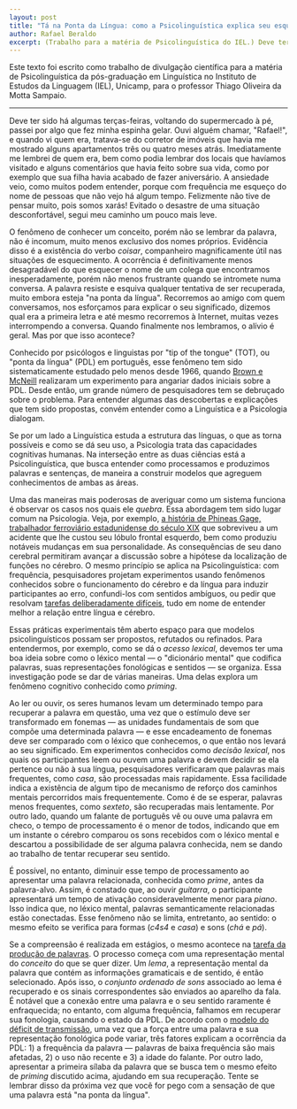 ```yaml
---
layout: post
title: "Tá na Ponta da Língua: como a Psicolinguística explica seu esquecimento"
author: Rafael Beraldo
excerpt: (Trabalho para a matéria de Psicolinguística do IEL.) Deve ter sido há algumas terças-feiras, voltando do supermercado à pé, passei por algo que fez minha espinha gelar. Ouvi alguém chamar, "Rafael!", e quando vi quem era…
---
```


Este texto foi escrito como trabalho de divulgação científica para a matéria de
Psicolinguística da pós-graduação em Linguística no Instituto de Estudos da
Linguagem (IEL), Unicamp, para o professor Thiago Oliveira da Motta Sampaio.

---

Deve ter sido há algumas terças-feiras, voltando do supermercado à pé, passei
por algo que fez minha espinha gelar. Ouvi alguém chamar, "Rafael!", e quando
vi quem era, tratava-se do corretor de imóveis que havia me mostrado alguns
apartamentos três ou quatro meses atrás. Imediatamente me lembrei de quem era,
bem como podia lembrar dos locais que havíamos visitado e alguns comentários
que havia feito sobre sua vida, como por exemplo que sua filha havia acabado de
fazer aniversário. A ansiedade veio, como muitos podem entender, porque com
frequência me esqueço do nome de pessoas que não vejo há algum tempo.
Felizmente não tive de pensar muito, pois somos xarás! Evitado o desastre de
uma situação desconfortável, segui meu caminho um pouco mais leve.

O fenômeno de conhecer um conceito, porém não se lembrar da palavra, não é
incomum, muito menos exclusivo dos nomes próprios. Evidência disso é a
existência do verbo _coisar_, companheiro magnificamente útil nas situações de
esquecimento. A ocorrência é definitivamente menos desagradável do que esquecer
o nome de um colega que encontramos inesperadamente, porém não menos frustrante
quando se intromete numa conversa. A palavra resiste e esquiva qualquer
tentativa de ser recuperada, muito embora esteja "na ponta da língua".
Recorremos ao amigo com quem conversamos, nos esforçamos para explicar o seu
significado, dizemos qual era a primeira letra e até mesmo recorremos à
Internet, muitas vezes interrompendo a conversa. Quando finalmente nos
lembramos, o alívio é geral. Mas por que isso acontece?

Conhecido por psicólogos e linguistas por "tip of the tongue" (TOT), ou "ponta
da língua" (PDL) em português, esse fenômeno tem sido sistematicamente estudado
pelo menos desde 1966, quando [Brown e McNeill][brown1966] realizaram um
experimento para angariar dados iniciais sobre a PDL. Desde então, um grande
número de pesquisadores tem se debruçado sobre o problema. Para entender
algumas das descobertas e explicações que tem sido propostas, convém entender
como a Linguística e a Psicologia dialogam.

Se por um lado a Linguística estuda a estrutura das línguas, o que as torna
possíveis e como se dá seu uso, a Psicologia trata das capacidades cognitivas
humanas. Na interseção entre as duas ciências está a Psicolinguística, que
busca entender como processamos e produzimos palavras e sentenças, de maneira a
construir modelos que agreguem conhecimentos de ambas as áreas.

Uma das maneiras mais poderosas de averiguar como um sistema funciona é
observar os casos nos quais ele _quebra_. Essa abordagem tem sido lugar comum
na Psicologia. Veja, por exemplo, [a história de Phineas Gage, trabalhador
ferroviário estadunidense do século XIX][gage] que sobreviveu a um acidente que
lhe custou seu lóbulo frontal esquerdo, bem como produziu notáveis mudanças em
sua personalidade. As consequências de seu dano cerebral permitiram avançar a
discussão sobre a hipótese da localização de funções no cérebro. O mesmo
princípio se aplica na Psicolinguística: com frequência, pesquisadores projetam
experimentos usando fenômenos conhecidos sobre o funcionamento do cérebro e da
língua para induzir participantes ao erro, confundi-los com sentidos ambíguos,
ou pedir que resolvam [tarefas deliberadamente difíceis][stroop], tudo em nome
de entender melhor a relação entre língua e cérebro.

Essas práticas experimentais têm aberto espaço para que modelos
psicolinguísticos possam ser propostos, refutados ou refinados. Para
entendermos, por exemplo, como se dá o _acesso lexical_, devemos ter uma boa
ideia sobre como o léxico mental — o "dicionário mental" que codifica palavras,
suas representações fonológicas e sentidos — se organiza. Essa investigação
pode se dar de várias maneiras. Uma delas explora um fenômeno cognitivo
conhecido como _priming_.

Ao ler ou ouvir, os seres humanos levam um determinado tempo para recuperar a
palavra em questão, uma vez que o estímulo deve ser transformado em fonemas —
as unidades fundamentais de som que compõe uma determinada palavra — e esse
encadeamento de fonemas deve ser comparado com o léxico que conhecemos, o que
então nos levará ao seu significado. Em experimentos conhecidos como _decisão
lexical_, nos quais os participantes leem ou ouvem uma palavra e devem decidir
se ela pertence ou não à sua língua, pesquisadores verificaram que palavras
mais frequentes, como _casa_, são processadas mais rapidamente. Essa facilidade
indica a existência de algum tipo de mecanismo de reforço dos caminhos mentais
percorridos mais frequentemente. Como é de se esperar, palavras menos
frequentes, como _sexteto_, são recuperadas mais lentamente. Por outro lado,
quando um falante de português vê ou ouve uma palavra em checo, o tempo de
processamento é o menor de todos, indicando que em um instante o cérebro
comparou os sons recebidos com o léxico mental e descartou a possibilidade de
ser alguma palavra conhecida, nem se dando ao trabalho de tentar recuperar seu
sentido.

É possível, no entanto, diminuir esse tempo de processamento ao apresentar uma
palavra relacionada, conhecida como _prime_, antes da palavra-alvo. Assim, é
constado que, ao ouvir _guitarra_, o participante apresentará um tempo de
ativação consideravelmente menor para _piano_. Isso indica que, no léxico
mental, palavras semanticamente relacionadas estão conectadas. Esse fenômeno
não se limita, entretanto, ao sentido: o mesmo efeito se verifica para formas
(_c4s4_ e _casa_) e sons (_chá_ e _pá_).

Se a compreensão é realizada em estágios, o mesmo acontece na [tarefa da
produção de palavras][lise2008]. O processo começa com uma representação mental
do _conceito_ do que se quer dizer. Um _lema_, a representação mental da
palavra que contém as informações gramaticais e de sentido, é então
selecionado. Após isso, o _conjunto ordenado de sons_ associado ao lema é
recuperado e os sinais correspondentes são enviados ao aparelho da fala. É
notável que a conexão entre uma palavra e o seu sentido raramente é
enfraquecida; no entanto, com alguma frequência, falhamos em recuperar sua
fonologia, causando o estado da PDL. De acordo com o [modelo do déficit de
transmissão][schwartz1998], uma vez que a força entre uma palavra e sua
representação fonológica pode variar, três fatores explicam a ocorrência da
PDL: 1) a frequência da palavra — palavras de baixa frequência são mais
afetadas, 2) o uso não recente e 3) a idade do falante. Por outro lado,
apresentar a primeira sílaba da palavra que se busca tem o mesmo efeito de
_priming_ discutido acima, ajudando em sua recuperação. Tente se lembrar disso
da próxima vez que você for pego com a sensação de que uma palavra está "na
ponta da língua".

[brown1966]: https://www.researchgate.net/publication/243647754_The_Tip_of_the_Tongue_phenomenon
[gage]: http://oyc.yale.edu/psychology/psyc-110/lecture-11
[stroop]: https://www.youtube.com/watch?v=xrowWGi20bM
[lise2008]: https://www.jstor.org/stable/27859151?mag=science-thingummyjigs-words-tip-tongue&seq=1#page_scan_tab_contents
[schwartz1998]: https://link.springer.com/article/10.3758%2FBF03210827
